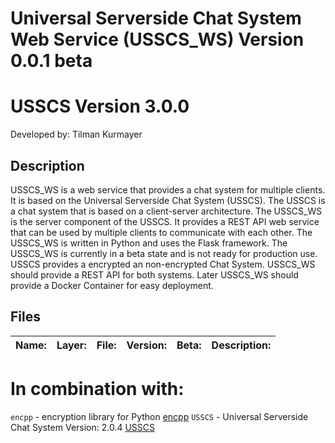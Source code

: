 # Universal Serverside Chat System Web Service (USSCS_WS) Version 0.0.1 beta    
# USSCS Version 3.0.0
Developed by: Tilman Kurmayer

## Description
USSCS_WS is a web service that provides a chat system for multiple clients. It is based on the Universal Serverside Chat System (USSCS). The USSCS is a chat system that is based on a client-server architecture. The USSCS_WS is the server component of the USSCS. It provides a REST API web service that can be used by multiple clients to communicate with each other. The USSCS_WS is written in Python and uses the Flask framework. The USSCS_WS is currently in a beta state and is not ready for production use. 
USSCS provides a encrypted an non-encrypted Chat System. USSCS_WS should provide a REST API for both systems.
Later USSCS_WS should provide a Docker Container for easy deployment.

## Files
| Name: | Layer: | File: | Version: | Beta: | Description: |
| --- | --- | --- | --- | --- | --- |

# In combination with:
`encpp` - encryption library for Python [encpp](https://github.com/tchello45/encpp) 
`USSCS` - Universal Serverside Chat System Version: 2.0.4 [USSCS](https://github.com/tchello45/USSCS/tree/Version-3.0.0)